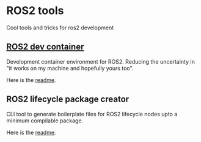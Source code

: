 # ROS2 tools

Cool tools and tricks for ros2 development

## [ROS2 dev container](https://medium.com/@mro47/dev-containers-ros2-f6010c7e2f97)

Development container environment for ROS2. Reducing the uncertainty in "it works on my machine and hopefully yours too".

Here is the [readme](ros2_dev_container/README.md).

## ROS2 lifecycle package creator

CLI tool to generate boilerplate files for ROS2 lifecycle nodes upto a minimum compilable package.

Here is the [readme](ros2_lifecycle_package_creator/README.md).